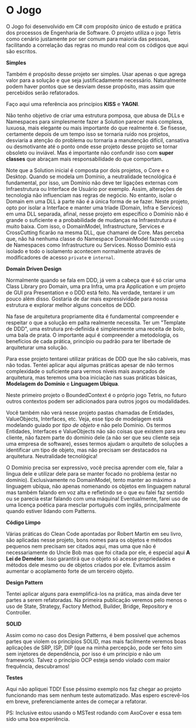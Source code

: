 # O Jogo

  O Jogo foi desenvolvido em C# com propósito único de estudo e prática dos processos de Engenharia de Software.
O projeto utiliza o jogo Tetris como cenário justamente por ser comum para maioria das pessoas, facilitando a correlação das regras no mundo real com os códigos que aqui são escritos.

**Simples**

  Também é propósito desse projeto ser simples. Usar apenas o que agrega valor para a solução e que seja justificadamente necessário. Naturalmente podem haver pontos que se desviam desse propósito, mas assim que percebidos serão refatorados. 

Faço aqui uma referência aos princípios **KISS** e **YAGNI**.

Não tenho objetivo de criar uma estrutura pomposa, que abusa de DLLs e Namespaces para simplesmente fazer a Solution parecer mais complexa, luxuosa, mais elegante ou mais importante do que realmente é. Se fisesse, certamente depois de um tempo isso se tornaria ruído nos projetos, desviaria a atenção do problema ou tornaria a manutenção difícil, cansativa ou desmotivante até o ponto onde esse projeto desse projeto se tornar obsoleto ou inviável.
Mas é importante não confundir isso com **super classes** que abraçam mais responsabilidade do que comportam.

Note que a Solution inicial é composta por dois projetos, o Core e o Desktop.
Quando se modela um Domínio, a neutralidade tecnológica é fundamental, por isso, um Domínio não deve ter ligações externas com Infraestrutura ou Interface de Usuário por exemplo. Assim, alterações de tecnologia não influenciam nas regras de negócio.
No entanto, isolar o Domain em uma DLL à parte não é a única forma de se fazer.
Neste projeto, opto por isolar a Interface e manter uma tríade (Domain, Infra e Services) em uma DLL separada, afinal, nesse projeto em específico o Domínio não é grande o suficiente e a probabilidade de mudanças na Infraestrutura é muito baixa. Com isso, o DomainModel, Infrastructure, Services e CrossCutting ficarão na mesma DLL, que chamarei de Core. Mas perceba que, não há nenhuma classe do Namespace DomainModel fazendo ```using``` de Namespaces como Infrastructure ou Services. Nosso Domínio está isolado e todo o isolamento acontecem normalmente através de modificadores de acesso ```private``` e ```internal```.

**Domain Driven Design**

Normalmente quando se fala em DDD, já vem a cabeça que é só criar uma Class Library pro Domain, uma pra Infra, uma pra Application e um projeto de GUI pra Presentation e o DDD está feito.
Na verdade, tentarei ir um pouco além disso. Gostaria de dar mais expressividade para nossa estrutura e explorar melhor alguns conceitos de DDD.

Na fase de arquitetura propriamente dita é fundamental compreender e respeitar o que a solução em palta realmente necessita. Ter um "Template de DDD", uma estrutura pré-definida é simplesmente uma receita de bolo, uma bala de prata. O importante aqui é compreender a metodologia, os benefícios de cada prática, princípio ou padrão para ter libertade de arquiteturar uma solução.

Para esse projeto tentarei utilizar práticas de DDD que lhe são cabíveis, mas não todas.
Tentei aplicar aqui algumas práticas apesar de não termos complexidade o suficiente para vermos níveis mais avançados de arquitetura, mas teremos uma boa iniciação nas suas práticas básicas, **Modelagem do Domínio** e **Linguagem Ubíqua**.

Neste primeiro projeto o BoundedContext é o próprio jogo Tetris, no futuro outros contextos podem ser adicionados para outros jogos ou modalidades.

Você também não verá nesse projeto pastas chamadas de Entidades, ValueObjects, Interfaces, etc. Veja, esse tipo de modelagem está modelando guiado por *tipo de objeto* e não pelo Domínio.
Os termos Entidades, Interfaces e ValueObjects não são coisas que existem para seu cliente, não fazem parte do domínio dele (a não ser que seu cliente seja uma empresa de software), esses termos ajudam o arquiteto de soluções a identificar um tipo de objeto, mas não precisam ser destacados na arquitetura. Neutralidade tecnológica!

O Domínio precisa ser expressivo, você precisa aprender com ele, falar a lingua dele e utilizar dele para se manter focado no problema (estar no domínio).
Exclusivamente no DomainModel, tento manter ao máximo a linguagem ubíqua, não apenas nomenando os objetos em linguagem natural mas também falando em voz alta e refletindo se o que eu falei faz sentido ou se parecia estar falando com uma máquina!
Eventualmente, farei uso de uma licença poética para mesclar português com inglês, principalmente quando estiver lidando com Patterns.

**Código Limpo**

Várias práticas do Clean Code apontadas por Robert Martin em seu livro, são aplicadas nesse projeto, bons nomes para os objetos e métodos pequenos nem precisam ser citados aqui, mas uma que não é necessariamente do Uncle Bob mas que foi citada por ele, é especial aqui **A Lei de Deméter**.
Isso garantirá que o objeto só acesse propriedades e métodos dele mesmo ou de objetos criados por ele. Evitamos assim aumentar o acoplamento forte de um terceiro objeto.

**Design Pattern**

Tentei aplicar alguns para exemplificá-los na prática, mas ainda deve ter partes a serem refatoradas.
Na primeira publicação veremos pelo menos o uso de State, Strategy, Factory Method, Builder, Bridge, Repository e Controller.

**SOLID**

Assim como no caso dos Design Patterns, é bem possível que achemos partes que violem os princípios SOLID, 
mas mais facilmente veremos boas aplicações de SRP, ISP, DIP (que na minha percepção, pode ser feito sim sem injetores de dependência, por isso é um princípio e não um framework).
Talvez o princípio OCP esteja sendo violado com maior frequência, descubramos!

**Testes**

Aqui não apliquei TDD! Esse péssimo exemplo nos faz chegar ao projeto funcionando mas sem nenhum teste automatizado.
Mas espero escrevê-los em breve, preferenciamente antes de começar a refatorar.

PS: Inclusive estou usando o MSTest rodando com AxoCover e essa tem sido uma boa experiência.
